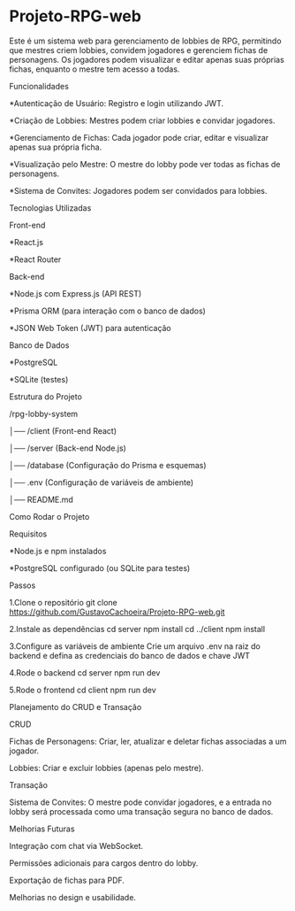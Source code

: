 # Projeto-RPG-web
Este é um sistema web para gerenciamento de lobbies de RPG, permitindo que mestres criem lobbies, convidem jogadores e gerenciem fichas de personagens. Os jogadores podem visualizar e editar apenas suas próprias fichas, enquanto o mestre tem acesso a todas.

Funcionalidades

*Autenticação de Usuário: Registro e login utilizando JWT.

*Criação de Lobbies: Mestres podem criar lobbies e convidar jogadores.

*Gerenciamento de Fichas: Cada jogador pode criar, editar e visualizar apenas sua própria ficha.

*Visualização pelo Mestre: O mestre do lobby pode ver todas as fichas de personagens.

*Sistema de Convites: Jogadores podem ser convidados para lobbies.


Tecnologias Utilizadas

Front-end

*React.js

*React Router


Back-end

*Node.js com Express.js (API REST)

*Prisma ORM (para interação com o banco de dados)

*JSON Web Token (JWT) para autenticação


Banco de Dados

*PostgreSQL

*SQLite (testes)


Estrutura do Projeto

/rpg-lobby-system

│── /client (Front-end React)

│── /server (Back-end Node.js)

│── /database (Configuração do Prisma e esquemas)

│── .env (Configuração de variáveis de ambiente)

│── README.md


Como Rodar o Projeto

Requisitos

*Node.js e npm instalados

*PostgreSQL configurado (ou SQLite para testes)


Passos

1.Clone o repositório
git clone https://github.com/GustavoCachoeira/Projeto-RPG-web.git


2.Instale as dependências
cd server
npm install
cd ../client
npm install


3.Configure as variáveis de ambiente
Crie um arquivo .env na raiz do backend e defina as credenciais do banco de dados e chave JWT


4.Rode o backend
cd server
npm run dev


5.Rode o frontend
cd client
npm run dev


Planejamento do CRUD e Transação

CRUD

Fichas de Personagens: Criar, ler, atualizar e deletar fichas associadas a um jogador.

Lobbies: Criar e excluir lobbies (apenas pelo mestre).


Transação

Sistema de Convites: O mestre pode convidar jogadores, e a entrada no lobby será processada como uma transação segura no banco de dados.


Melhorias Futuras

Integração com chat via WebSocket.

Permissões adicionais para cargos dentro do lobby.

Exportação de fichas para PDF.

Melhorias no design e usabilidade.
